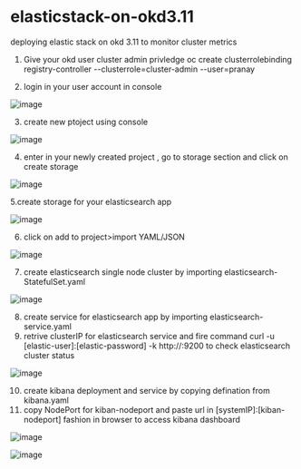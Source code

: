 # elasticstack-on-okd3.11
deploying elastic stack on okd 3.11 to monitor cluster metrics

1. Give your okd user cluster admin privledge
oc create clusterrolebinding registry-controller   --clusterrole=cluster-admin --user=pranay

2. login in your user account in console


![image](https://user-images.githubusercontent.com/95764498/190231534-bb8eea0a-a381-466e-8997-57d01f6b33aa.png)

3. create new ptoject using console


![image](https://user-images.githubusercontent.com/95764498/190231245-9f049ad5-e12b-4926-ab29-ddbbd5fe0b44.png)


4. enter in your newly created project , go to storage section and click on create storage
   
![image](https://user-images.githubusercontent.com/95764498/190233969-c95ec353-feb8-4528-9e82-1938a3e5694d.png)


5.create storage for your elasticsearch app


![image](https://user-images.githubusercontent.com/95764498/190235127-a25d786b-3a40-4243-ab2c-fbad2ce4e294.png)



6. click on add to project>import YAML/JSON


![image](https://user-images.githubusercontent.com/95764498/190232899-b3793070-fe5e-4d29-9969-50a75dfd0201.png)


7. create elasticsearch single node cluster by importing elasticsearch-StatefulSet.yaml


![image](https://user-images.githubusercontent.com/95764498/190238423-0f4653e0-f9ce-4b3f-b5bf-bdbe15c4c151.png)


8. create service for elasticsearch app by importing elasticsearch-service.yaml
9. retrive clusterIP for elasticsearch service and fire command curl -u [elastic-user]:[elastic-password] -k http://<clusterIP-for-elasticsearch-service>:9200 to check elasticsearch cluster status
   
   
![image](https://user-images.githubusercontent.com/95764498/190241982-93d76bec-4671-4f14-8d81-e42612a2435d.png)

10. create kibana deployment and service by copying defination from kibana.yaml
11. copy NodePort for kiban-nodeport and paste url in [systemIP]:[kiban-nodeport] fashion in browser to access kibana dashboard
   
   
![image](https://user-images.githubusercontent.com/95764498/190247174-7af04120-dc72-4555-8c67-0c6379df9aa7.png)
   
   
![image](https://user-images.githubusercontent.com/95764498/190251543-11e23ccb-7d19-42a7-a19d-34dd79ffe268.png)
   
   







